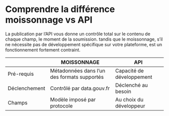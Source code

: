 # Comprendre la différence moissonnage vs API

La publication par l’API vous donne un contrôle total sur le contenu de chaque champ, le moment de la soumission. tandis que le moissonnage, s’il ne nécessite pas de développement spécifique sur votre plateforme, est un fonctionnement fortement contraint.

|               | MOISSONNAGE                                 | API                       |
| ------------- | ------------------------------------------- | ------------------------- |
| Pré-requis    | Métadonnées dans l’un des formats supportés | Capacité de développement |
| Déclenchement | Contrôlé par data.gouv.fr                   | Déclenché au besoin       |
| Champs        | Modèle imposé par protocole                 | Au choix du développeur   |
